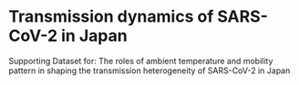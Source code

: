 # Transmission dynamics of SARS-CoV-2 in Japan
Supporting Dataset for: The roles of ambient temperature and mobility pattern in shaping the transmission heterogeneity of SARS-CoV-2 in Japan
